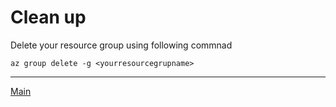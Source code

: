 # Clean up

Delete your resource group using following commnad

```
az group delete -g <yourresourcegrupname>
```

---
[Main](https://github.com/xlegend1024/az-cloudscale-adv-analytics/blob/master/README.md)